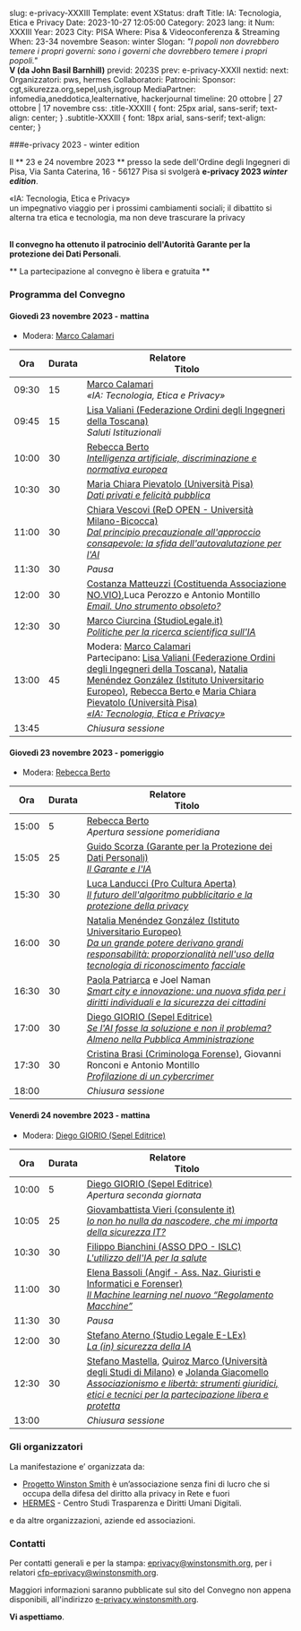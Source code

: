 slug: e-privacy-XXXIII
Template: event
XStatus: draft
Title: IA: Tecnologia, Etica e Privacy
Date: 2023-10-27 12:05:00
Category: 2023
lang: it
Num: XXXIII
Year: 2023
City: PISA
Where: Pisa & Videoconferenza & Streaming
When: 23-34 novembre
Season: winter
Slogan: <i>"I popoli non dovrebbero temere i propri governi: sono i governi che dovrebbero temere i propri popoli."</i><br/><b>V (da John Basil Barnhill)</b>
previd: 2023S
prev: e-privacy-XXXII
nextid:
next:
Organizzatori: pws, hermes
Collaboratori: 
Patrocini: 
Sponsor: cgt,sikurezza.org,sepel,ush,isgroup
MediaPartner: infomedia,aneddotica,lealternative, hackerjournal
timeline: 20 ottobre | 27 ottobre | 17 novembre
css: .title-XXXIII { font: 25px arial, sans-serif; text-align: center; }   .subtitle-XXXIII { font: 18px arial, sans-serif; text-align: center; }


###e-privacy 2023 - winter edition

Il ** 23 e 24 novembre 2023 **  presso la sede dell'Ordine degli Ingegneri di Pisa, Via Santa Caterina, 16 - 56127 Pisa si svolgerà **e-privacy 2023
_winter edition_**.


<div class="title-XXXIII">«IA: Tecnologia, Etica e Privacy»</div>
<div class="subtitle-XXXIII">un impegnativo viaggio per i prossimi cambiamenti sociali; il dibattito si alterna tra etica e tecnologia, ma non deve trascurare la privacy</div>
<br/>

**Il convegno ha ottenuto il patrocinio dell'Autorità Garante per la protezione dei Dati Personali**.


** La partecipazione al convegno è libera e gratuita  **


### <a name="programma"></a>Programma del Convegno


#### <a name="vep"></a>Giovedì 23 novembre 2023 - mattina

<!-- iframe width="560" height="315" src="https://www.youtube-nocookie.com/embed/O5C8u-xpmz0" title="YouTube video player" frameborder="0" allow="accelerometer; autoplay; clipboard-write; encrypted-media; gyroscope; picture-in-picture" allowfullscreen></iframe -->

* Modera: <a href="/e-privacy-XXXIII-relatori.html#calamari">Marco Calamari </a>

**Ora** | Durata | **Relatore**&nbsp;&nbsp;&nbsp;&nbsp;&nbsp;&nbsp;&nbsp;&nbsp;&nbsp;&nbsp;&nbsp;&nbsp;&nbsp;&nbsp;&nbsp;&nbsp; <br/> **Titolo**
------- | --- | ------- 
09:30|15|<span class='talk'><a href="/e-privacy-XXXIII-relatori.html#calamari">Marco Calamari </a><br/><em>«IA: Tecnologia, Etica e Privacy»</em></span>
09:45|15|<span class='talk'><a href="/e-privacy-XXXIII-relatori.html#valiani">Lisa Valiani (Federazione Ordini degli Ingegneri della Toscana)</a><br/><em>Saluti Istituzionali</em></span>
10:00|30|<span class='talk'><a href="/e-privacy-XXXIII-relatori.html#berto">Rebecca Berto </a><br/><em><a name='1m01'></a><a href="/e-privacy-XXXIII-interventi.html#berto">Intelligenza artificiale,  discriminazione e normativa europea</a></em></span>
10:30|30|<span class='talk'><a href="/e-privacy-XXXIII-relatori.html#pievatolo">Maria Chiara Pievatolo (Università Pisa)</a><br/><em><a name='1m02'></a><a href="/e-privacy-XXXIII-interventi.html#pievatolo">Dati privati e felicità pubblica</a></em></span>
11:00|30|<span class='talk'><a href="/e-privacy-XXXIII-relatori.html#vescovi">Chiara Vescovi (ReD OPEN - Università Milano-Bicocca)</a><br/><em><a name='1p06'></a><a href="/e-privacy-XXXIII-interventi.html#vescovi">Dal principio precauzionale all'approccio consapevole: la sfida dell'autovalutazione per l'AI</a></em></span>
11:30|30|<span class='talk'><em>Pausa</em></span>
12:00|30|<span class='talk'><a href="/e-privacy-XXXIII-relatori.html#matteuzzi">Costanza Matteuzzi (Costituenda Associazione NO.VIO)</a>,Luca Perozzo e Antonio Montillo<br/><em><a name='1p02'></a><a href="/e-privacy-XXXIII-interventi.html#matteuzzi1">Email. Uno strumento obsoleto?</a></em></span>
12:30|30|<span class='talk'><a href="/e-privacy-XXXIII-relatori.html#ciurcina">Marco Ciurcina (StudioLegale.it)</a><br/><em><a name='1p05'></a><a href="/e-privacy-XXXIII-interventi.html#ciurcina">Politiche per la ricerca scientifica sull'IA</a></em></span>
13:00|45|<span class='talk'>Modera: <a href="/e-privacy-XXXIII-relatori.html#calamari">Marco Calamari </a><br/>Partecipano: <a href="/e-privacy-XXXIII-relatori.html#valiani">Lisa Valiani (Federazione Ordini degli Ingegneri della Toscana)</a>, <a href="/e-privacy-XXXIII-relatori.html#menendez">Natalia Menéndez González (Istituto Universitario Europeo)</a>, <a href="/e-privacy-XXXIII-relatori.html#berto">Rebecca Berto </a> e <a href="/e-privacy-XXXIII-relatori.html#pievatolo">Maria Chiara Pievatolo (Università Pisa)</a><br/><em><a name='1m07'></a><a href="/e-privacy-XXXIII-interventi.html#tavola1">«IA: Tecnologia, Etica e Privacy»</a></em></span>
13:45||<span class='talk'><em>Chiusura sessione</em></span>

#### <a name="vep"></a>Giovedì 23 novembre 2023 - pomeriggio

<!-- iframe width="560" height="315" src="https://www.youtube-nocookie.com/embed/lvZEosz11yE" title="YouTube video player" frameborder="0" allow="accelerometer; autoplay; clipboard-write; encrypted-media; gyroscope; picture-in-picture" allowfullscreen></iframe -->

* Modera: <a href="/e-privacy-XXXIII-relatori.html#berto">Rebecca Berto </a>

**Ora** | Durata | **Relatore**&nbsp;&nbsp;&nbsp;&nbsp;&nbsp;&nbsp;&nbsp;&nbsp;&nbsp;&nbsp;&nbsp;&nbsp;&nbsp;&nbsp;&nbsp;&nbsp; <br/> **Titolo**
------- | --- | ------- 
15:00|5|<span class='talk'><a href="/e-privacy-XXXIII-relatori.html#berto">Rebecca Berto </a><br/><em>Apertura sessione pomeridiana</em></span>
15:05|25|<span class='talk'><a href="/e-privacy-XXXIII-relatori.html#scorza">Guido Scorza (Garante per la Protezione dei Dati Personali)</a><br/><em><a name='1p01'></a><a href="/e-privacy-XXXIII-interventi.html#scorza">Il Garante e l'IA</a></em></span>
15:30|30|<span class='talk'><a href="/e-privacy-XXXIII-relatori.html#landucci">Luca Landucci (Pro Cultura Aperta)</a><br/><em><a name='2m05'></a><a href="/e-privacy-XXXIII-interventi.html#landucci">Il futuro dell'algoritmo pubblicitario e la protezione della privacy</a></em></span>
16:00|30|<span class='talk'><a href="/e-privacy-XXXIII-relatori.html#menendez">Natalia Menéndez González (Istituto Universitario Europeo)</a><br/><em><a name='1m03'></a><a href="/e-privacy-XXXIII-interventi.html#menendez">Da un grande potere derivano grandi responsabilità: proporzionalità nell'uso della tecnologia di riconoscimento facciale</a></em></span>
16:30|30|<span class='talk'><a href="/e-privacy-XXXIII-relatori.html#patriarca">Paola Patriarca</a> e Joel Naman<br/><em><a name='1p03'></a><a href="/e-privacy-XXXIII-interventi.html#patriarca">Smart city e innovazione: una nuova sfida per i diritti individuali e la sicurezza dei cittadini</a></em></span>
17:00|30|<span class='talk'><a href="/e-privacy-XXXIII-relatori.html#giorio">Diego GIORIO (Sepel Editrice)</a><br/><em><a name='1p04'></a><a href="/e-privacy-XXXIII-interventi.html#giorio">Se l'AI fosse la soluzione e non il problema? Almeno nella Pubblica Amministrazione</a></em></span>
17:30|30|<span class='talk'><a href="/e-privacy-XXXIII-relatori.html#brasi">Cristina Brasi (Criminologa Forense)</a>, Giovanni Ronconi e Antonio Montillo<br/><em><a name='1p02'></a><a href="/e-privacy-XXXIII-interventi.html#matteuzzi2">Profilazione di un cybercrimer</a></em></span>
18:00||<span class='talk'><em>Chiusura sessione</em></span>


#### <a name="sam"></a>Venerdì 24 novembre 2023 - mattina

<!-- iframe width="560" height="315" src="https://www.youtube-nocookie.com/embed/9UIuEWuVobk" title="YouTube video player" frameborder="0" allow="accelerometer; autoplay; clipboard-write; encrypted-media; gyroscope; picture-in-picture" allowfullscreen></iframe -->


* Modera: <a href="/e-privacy-XXXIII-relatori.html#giorio">Diego GIORIO (Sepel Editrice)</a>

 **Ora** | Durata | **Relatore**&nbsp;&nbsp;&nbsp;&nbsp;&nbsp;&nbsp;&nbsp;&nbsp;&nbsp;&nbsp;&nbsp;&nbsp;&nbsp;&nbsp;&nbsp;&nbsp; <br/> **Titolo** 
------- | --- | ------- 
10:00|5|<span class='talk'><a href="/e-privacy-XXXIII-relatori.html#giorio">Diego GIORIO (Sepel Editrice)</a><br/><em>Apertura seconda giornata</em></span>
10:05|25|<span class='talk'><a href="/e-privacy-XXXIII-relatori.html#vieri">Giovambattista Vieri (consulente it)</a><br/><em><a name='2m01'></a><a href="/e-privacy-XXXIII-interventi.html#vieri">Io non ho nulla da nascodere, che mi importa della sicurezza IT?</a></em></span>
10:30|30|<span class='talk'><a href="/e-privacy-XXXIII-relatori.html#bianchini">Filippo Bianchini (ASSO DPO - ISLC)</a><br/><em><a name='1m04'></a><a href="/e-privacy-XXXIII-interventi.html#bianchini">L'utilizzo dell'IA per la salute</a></em></span>
11:00|30|<span class='talk'><a href="/e-privacy-XXXIII-relatori.html#bassoli">Elena Bassoli (Angif - Ass. Naz. Giuristi e Informatici e Forenser)</a><br/><em><a name='1m05'></a><a href="/e-privacy-XXXIII-interventi.html#bassoli">Il Machine learning nel nuovo “Regolamento Macchine”</a></em></span>
11:30|30|<span class='talk'><em>Pausa</em></span>
12:00|30|<span class='talk'><a href="/e-privacy-XXXIII-relatori.html#aterno">Stefano Aterno (Studio Legale E-LEx)</a><br/><em><a name='2m03'></a><a href="/e-privacy-XXXIII-interventi.html#aterno">La (in) sicurezza della IA</a></em></span>
12:30|30|<span class='talk'><a href="/e-privacy-XXXIII-relatori.html#mastella">Stefano Mastella</a>, <a href="/e-privacy-XXXIII-relatori.html#quiroz">Quiroz Marco (Università degli Studi di Milano)</a> e <a href="/e-privacy-XXXIII-relatori.html#giacomello">Jolanda Giacomello </a><br/><em><a name='2m02'></a><a href="/e-privacy-XXXIII-interventi.html#mastella">Associazionismo e libertà: strumenti giuridici, etici e tecnici per la partecipazione libera e protetta</a></em></span>
13:00||<span class='talk'><em>Chiusura sessione</em></span>


### Gli organizzatori

La manifestazione e’ organizzata da:

 - [Progetto Winston Smith](http://pws.winstonsmith.org/) è un’associazione senza fini di lucro che si occupa della difesa del diritto alla privacy in Rete e fuori
 - [HERMES](http://logioshermes.org/) \- Centro Studi Trasparenza e Diritti Umani Digitali.

e da altre organizzazioni, aziende ed associazioni.


### Contatti

Per contatti generali e per la
stampa: [eprivacy@winstonsmith.org](mailto:eprivacy@winstonsmith.org),
per i relatori
[cfp-eprivacy@winstonsmith.org](mailto:cfp-eprivacy@winstonsmith.org).

Maggiori informazioni saranno pubblicate sul sito del Convegno non appena
disponibili, all'indirizzo [e-privacy.winstonsmith.org](http://e-privacy.winstonsmith.org).

**Vi aspettiamo**.
